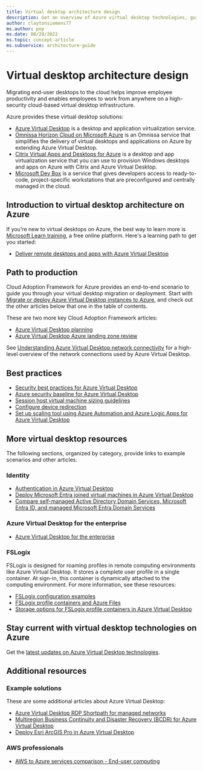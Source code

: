 ```yaml
---
title: Virtual desktop architecture design
description: Get an overview of Azure virtual desktop technologies, guidance offerings, solution ideas, and reference architectures. 
author: claytonsiemens77
ms.author: pnp
ms.date: 08/29/2022
ms.topic: concept-article
ms.subservice: architecture-guide
---
```


# Virtual desktop architecture design

Migrating end-user desktops to the cloud helps improve employee productivity and enables employees to work from anywhere on a high-security cloud-based virtual desktop infrastructure.

Azure provides these virtual desktop solutions:

- [Azure Virtual Desktop](https://azure.microsoft.com/services/virtual-desktop) is a desktop and application virtualization service.
- [Omnissa Horizon Cloud on Microsoft Azure](https://www.omnissa.com/products/horizon-cloud/) is an Omnissa service that simplifies the delivery of virtual desktops and applications on Azure by extending Azure Virtual Desktop.
- [Citrix Virtual Apps and Desktops for Azure](https://docs.citrix.com/en-us/citrix-virtual-apps-desktops.html) is a desktop and app virtualization service that you can use to provision Windows desktops and apps on Azure with Citrix and Azure Virtual Desktop.
- [Microsoft Dev Box](https://azure.microsoft.com/services/dev-box) is a service that gives developers access to ready-to-code, project-specific workstations that are preconfigured and centrally managed in the cloud.

## Introduction to virtual desktop architecture on Azure

If you're new to virtual desktops on Azure, the best way to learn more is [Microsoft Learn training](/training/?WT.mc_id=learnaka), a free online platform. Here's a learning path to get you started:

- [Deliver remote desktops and apps with Azure Virtual Desktop](/training/paths/m365-wvd)

## Path to production

Cloud Adoption Framework for Azure provides an end-to-end scenario to guide you through your virtual desktop migration or deployment. Start with [Migrate or deploy Azure Virtual Desktop instances to Azure](/azure/cloud-adoption-framework/scenarios/azure-virtual-desktop), and check out the other articles below that one in the table of contents.

These are two more key Cloud Adoption Framework articles:

- [Azure Virtual Desktop planning](/azure/cloud-adoption-framework/scenarios/azure-virtual-desktop/plan)
- [Azure Virtual Desktop Azure landing zone review](/azure/cloud-adoption-framework/scenarios/azure-virtual-desktop/ready)

See [Understanding Azure Virtual Desktop network connectivity](/azure/virtual-desktop/network-connectivity?toc=/azure/architecture/toc.json&bc=/azure/architecture/_bread/toc.json) for a high-level overview of the network connections used by Azure Virtual Desktop.

## Best practices

- [Security best practices for Azure Virtual Desktop](/azure/virtual-desktop/security-guide)
- [Azure security baseline for Azure Virtual Desktop](/security/benchmark/azure/baselines/virtual-desktop-security-baseline)
- [Session host virtual machine sizing guidelines](/windows-server/remote/remote-desktop-services/virtual-machine-recs)
- [Configure device redirection](/azure/virtual-desktop/configure-device-redirections)
- [Set up scaling tool using Azure Automation and Azure Logic Apps for Azure Virtual Desktop](/azure/virtual-desktop/set-up-scaling-script)

## More virtual desktop resources

The following sections, organized by category, provide links to example scenarios and other articles.

### Identity

- [Authentication in Azure Virtual Desktop](/azure/virtual-desktop/authentication?toc=/azure/architecture/toc.json&bc=/azure/architecture/_bread/toc.json)
- [Deploy Microsoft Entra joined virtual machines in Azure Virtual Desktop](/azure/virtual-desktop/azure-ad-joined-session-hosts?toc=/azure/architecture/toc.json&bc=/azure/architecture/_bread/toc.json)
- [Compare self-managed Active Directory Domain Services, Microsoft Entra ID, and managed Microsoft Entra Domain Services](/entra/identity/domain-services/compare-identity-solutions)

### Azure Virtual Desktop for the enterprise

- [Azure Virtual Desktop for the enterprise](../../example-scenario/azure-virtual-desktop/azure-virtual-desktop.yml)

### FSLogix

FSLogix is designed for roaming profiles in remote computing environments like Azure Virtual Desktop. It stores a complete user profile in a single container. At sign-in, this container is dynamically attached to the computing environment. For more information, see these resources:

- [FSLogix configuration examples](/fslogix/concepts-configuration-examples)
- [FSLogix profile containers and Azure Files](/azure/virtual-desktop/fslogix-containers-azure-files?toc=/azure/architecture/toc.json&bc=/azure/architecture/_bread/toc.json)
- [Storage options for FSLogix profile containers in Azure Virtual Desktop](/azure/virtual-desktop/store-fslogix-profile?toc=/azure/architecture/toc.json&bc=/azure/architecture/_bread/toc.json)

## Stay current with virtual desktop technologies on Azure

Get the [latest updates on Azure Virtual Desktop technologies](https://azure.microsoft.com/updates/?category=windows-virtual-desktop).

## Additional resources

### Example solutions

These are some additional articles about Azure Virtual Desktop:

- [Azure Virtual Desktop RDP Shortpath for managed networks](/azure/virtual-desktop/shortpath?toc=/azure/architecture/toc.json&bc=/azure/architecture/_bread/toc.json)
- [Multiregion Business Continuity and Disaster Recovery (BCDR) for Azure Virtual Desktop](../../example-scenario/azure-virtual-desktop/azure-virtual-desktop-multi-region-bcdr.yml)
- [Deploy Esri ArcGIS Pro in Azure Virtual Desktop](../../example-scenario/data/esri-arcgis-azure-virtual-desktop.yml)

### AWS professionals

- [AWS to Azure services comparison - End-user computing](../../aws-professional/index.md#end-user-computing)
